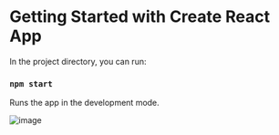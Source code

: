 # Getting Started with Create React App

In the project directory, you can run:

### `npm start`

Runs the app in the development mode.

![image](https://github.com/lnikol00/calculator-react/assets/122328343/bc0842ec-de73-4507-ba0b-33f0ef53221b)
